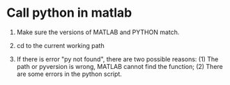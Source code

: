 # Call python in matlab

1. Make sure the versions of MATLAB and PYTHON match.

2. cd to the current working path

3. If there is error "py not found", there are two possible reasons:
(1) The path or pyversion is wrong, MATLAB cannot find the function;
(2) There are some errors in the python script.
